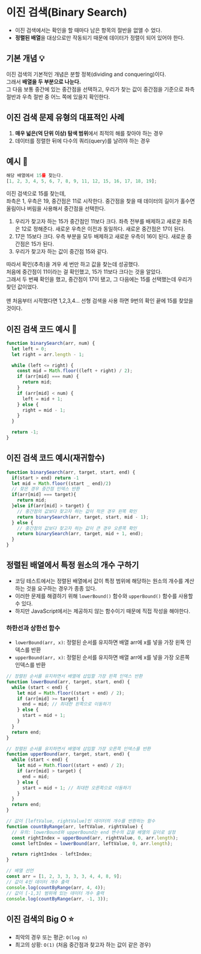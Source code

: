 # 이진 검색(Binary Search)

- 이진 검색에서는 확인을 할 때마다 남은 항목의 절반을 없앨 수 었다.
- <b>정렬된 배열</b>을 대상으로만 작동되기 때문에 데이터가 정렬이 되어 있어야 한다.

## 기본 개념 💡

이진 검색의 기본적인 개념은 분할 정복(dividing and conquering)이다.</br>
그래서 <b>배열을 두 부분으로 나눈다.</b></br>
그 다음 보통 중간에 있는 중간점을 선택하고, 우리가 찾는 값이 중간점을 기준으로 좌측 절반과 우측 절반 중 어느 쪽에 있을지 확인한다.

## 이진 검색 문제 유형의 대표적인 사례

1. <b>매우 넓은(억 단위 이상) 탐색 범위</b>에서 최적의 해를 찾아야 하는 경우
2. 데이터를 정렬한 뒤에 다수의 쿼리(query)를 날려야 하는 경우

## 예시 👀

```javascript
해당 배열에서 15를 찾는다.
[1, 2, 3, 4, 5, 6, 7, 8, 9, 11, 12, 15, 16, 17, 18, 19];
```

이진 검색으로 15를 찾는데,</br>
좌측은 1, 우측은 19, 중간점은 11로 시작한다. 중간점을 찾을 때 데이터의 길이가 홀수면 올림이나 버림을 사용해서 중간점을 선택한다.

1. 우리가 찾고자 하는 15가 중간점인 11보다 크다. 좌측 전부를 배제하고 새로운 좌측은 12로 정해준다. 새로운 우측은 이전과 동일하다. 새로운 중간점은 17이 된다.
2. 17은 15보다 크다. 우측 부분을 모두 배제하고 새로운 우측이 16이 된다. 새로운 중간점은 15가 된다.
3. 우리가 찾고자 하는 값이 중간점 15와 같다.

따라서 확인(추측)을 겨우 세 번만 하고 값을 찾는데 성공했다.</br>
처음에 중간점이 11이라는 걸 확인했고, 15가 11보다 크다는 것을 알았다.</br>
그래서 두 번째 확인을 했고, 중간점이 17이 됐고, 그 다음에는 15를 선택했는데 우리가 찾던 값이었다.
</br></br>
맨 처음부터 시작했다면 1,2,3,4... 선형 검색을 사용 하면 9번의 확인 끝에 15를 찾았을 것이다.

## 이진 검색 코드 예시 👀

```javascript
function binarySearch(arr, num) {
  let left = 0;
  let right = arr.length - 1;

  while (left <= right) {
    const mid = Math.floor((left + right) / 2);
    if (arr[mid] === num) {
      return mid;
    }
    if (arr[mid] < num) {
      left = mid + 1;
    } else {
      right = mid - 1;
    }
  }

  return -1;
}
```

## 이진 검색 코드 예시(재귀함수)

```javascript
function binarySearch(arr, target, start, end) {
  if(start > end) return -1
  let mid = Math.floor((start _ end)/2)
  // 찾은 경우 중간점 인덱스 반환
  if(arr[mid] === target){
    return mid;
  }else if(arr[mid] > target) {
    // 중간점의 값보다 찾고자 하는 값이 작은 경우 왼쪽 확인
    return binarySearch(arr, target, start, mid - 1);
  } else {
    // 중간점의 값보다 찾고자 하는 값이 큰 경우 오른쪽 확인
    return binarySearch(arr, target, mid + 1, end);
  }
}
```

## 정렬된 배열에서 특정 원소의 개수 구하기

- 코딩 테스트에서는 정렬된 배열에서 값이 특정 범위에 해당하는 원소의 개수를 계산하는 것을 요구하는 경우가 종종 있다.
- 이러한 문제를 해결하기 위해 <code>lowerBound()</code> 함수와 <code>upperBound()</code> 함수를 사용할 수 있다.
- 하지만 JavaScript에서는 제공하지 않는 함수이기 때문에 직접 작성을 해야한다.

### 하한선과 상한선 함수

- <code>lowerBound(arr, x)</code>: 정렬된 순서를 유지하면 배열 arr에 x를 넣을 가장 왼쪽 인덱스를 반환
- <code>upperBound(arr, x)</code>: 정렬된 순서를 유지하면 배열 arr에 x를 넣을 가장 오른쪽 인덱스를 반환

```javascript
// 정렬된 순서를 유지하면서 배열에 삽입할 가장 왼쪽 인덱스 반환
function lowerBound(arr, target, start, end) {
  while (start < end) {
    let mid = Math.floor((start + end) / 2);
    if (arr[mid] >= target) {
      end = mid; // 최대한 왼쪽으로 이동하기
    } else {
      start = mid + 1;
    }
  }
  return end;
}

// 정렬된 순서를 유지하면서 배열에 삽입할 가장 오른쪽 인덱스를 반환
function upperBound(arr, target, start, end) {
  while (start < end) {
    let mid = Math.floor((start + end) / 2);
    if (arr[mid] > target) {
      end = mid;
    } else {
      start = mid + 1; // 최대한 오른쪽으로 이동하기
    }
  }
  return end;
}

// 값이 [leftValue, rightValue]인 데이터의 개수를 반환하는 함수
function countByRange(arr, leftValue, rightValue) {
  // 유의: lowerBound와 upperBound는 end 변수의 값을 배열의 길이로 설정
  const rightIndex = upperBound(arr, rightValue, 0, arr.length);
  const leftIndex = lowerBound(arr, leftValue, 0, arr.length);

  return rightIndex - leftIndex;
}

// 배열 선언
const arr = [1, 2, 3, 3, 3, 3, 4, 4, 8, 9];
// 값이 4인 데이터 개수 출력
console.log(countByRange(arr, 4, 4));
// 값이 [-1,3] 범위에 있는 데이터 개수 출력
console.log(countByRange(arr, -1, 3));
```

## 이진 검색의 Big O ⭐

- 최악의 경우 또는 평균: <code>O(log n)</code>
- 최고의 상황: <code>O(1)</code> (처음 중간점과 찾고자 하는 값이 같은 경우)
